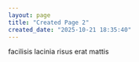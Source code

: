 ```yaml
---
layout: page
title: "Created Page 2"
created_date: "2025-10-21 18:35:40"
---
```


facilisis lacinia risus erat mattis 
